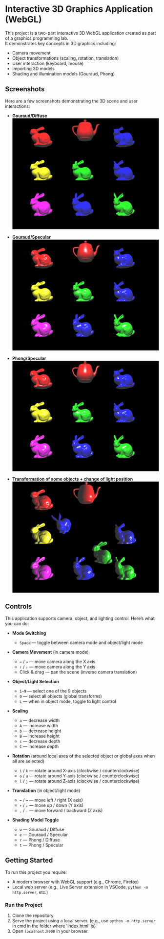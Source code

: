 # Interactive 3D Graphics Application (WebGL)

This project is a two-part interactive 3D WebGL application created as part of a graphics programming lab.  
It demonstrates key concepts in 3D graphics including:

- Camera movement
- Object transformations (scaling, rotation, translation)
- User interaction (keyboard, mouse)
- Importing 3D models
- Shading and illumination models (Gouraud, Phong)

## Screenshots

Here are a few screenshots demonstrating the 3D scene and user interactions:

- **Gouraud/Diffuse**
  ![Gouraud/Diffuse](screenshots/Gouraud-Diffuse.png)

- **Gouraud/Specular**
![Gouraud/Specular](screenshots/Gouraud-Specular.png)

- **Phong/Specular**
![Phong/Specular](screenshots/Phong-Specular.png)

- **Transformation of some objects + change of light position**
![Transformation of some objects + change of light position](screenshots/t.png)


## Controls

This application supports camera, object, and lighting control. Here’s what you can do:

- **Mode Switching**  
  - `Space` — toggle between camera mode and object/light mode

- **Camera Movement** (in camera mode)  
  - `←` / `→` — move camera along the X axis  
  - `↑` / `↓` — move camera along the Y axis  
  - Click & drag — pan the scene (inverse camera translation)

- **Object/Light Selection**  
  - `1–9` — select one of the 9 objects  
  - `0` — select all objects (global transforms)  
  - `L` — when in object mode, toggle to light control

- **Scaling**  
  - `a` — decrease width 
  - `A` — increase width 
  - `b` — decrease height 
  - `B` — increase height 
  - `c` — decrease depth
  - `C` — increase depth

- **Rotation** (around local axes of the selected object or global axes when all are selected)  
  - `i` / `k` — rotate around X-axis (clockwise / counterclockwise)  
  - `o` / `u` — rotate around Y-axis (clockwise / counterclockwise)  
  - `l` / `j` — rotate around Z-axis (clockwise / counterclockwise)

- **Translation** (in object/light mode)  
  - `←` / `→` — move left / right (X axis)  
  - `↑` / `↓` — move up / down (Y axis)  
  - `,` / `.` — move forward / backward (Z axis)

- **Shading Model Toggle** 
  - `w` — Gouraud / Diffuse  
  - `e` — Gouraud / Specular  
  - `r` — Phong / Diffuse  
  - `t` — Phong / Specular

## Getting Started

To run this project you require:
- A modern browser with WebGL support (e.g., Chrome, Firefox)
- Local web server (e.g., Live Server extension in VSCode, `python -m http.server`, etc.)

### Run the Project

1. Clone the repository.
2. Serve the project using a local server. (e.g., use `python -m http.server` in cmd in the folder where 'index.html' is)
3. Open `localhost:8000` in your browser.

